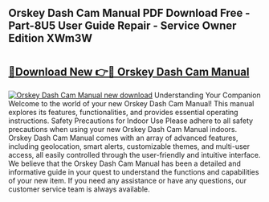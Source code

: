 ## Orskey Dash Cam Manual PDF Download Free - Part-8U5 User Guide Repair - Service Owner Edition XWm3W

# <h2><a href="http://cf11175.oget.top/?id=Orskey+Dash+Cam+Manual">🔗Download New 👉🔴 Orskey Dash Cam Manual</a></h2>

[![Orskey Dash Cam Manual new download](https://i.imgur.com/5g1atiW.png)](http://cf11175.oget.top/?id=Orskey+Dash+Cam+Manual)
Understanding Your Companion Welcome to the world of your new Orskey Dash Cam Manual! This manual explores its features, functionalities, and provides essential operating instructions. Safety Precautions for Indoor Use Please adhere to all safety precautions when using your new Orskey Dash Cam Manual indoors. Orskey Dash Cam Manual comes with an array of advanced features, including geolocation, smart alerts, customizable themes, and multi-user access, all easily controlled through the user-friendly and intuitive interface. We believe that the Orskey Dash Cam Manual has been a detailed and informative guide in your quest to understand the functions and capabilities of your new item. If you need any assistance or have any questions, our customer service team is always available.
